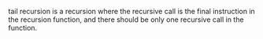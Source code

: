 tail recursion is a recursion where the recursive call is the final instruction in the recursion function, and there should be only one recursive call in the function.


